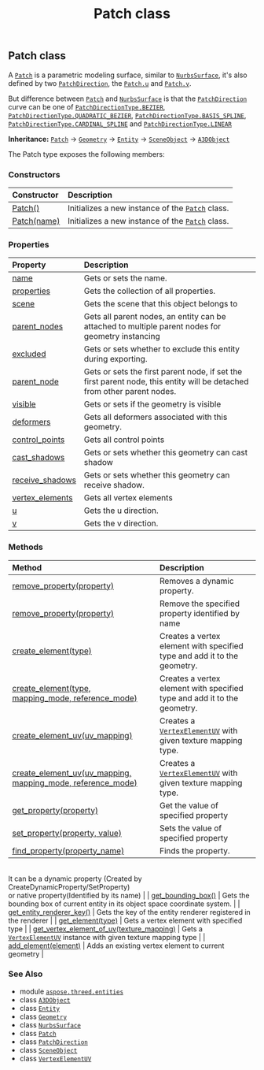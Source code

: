 ﻿---
title: Patch class
second_title: Aspose.3D for Python via .NET API References
description: 
type: docs
weight: 220
url: /python-net/aspose.threed.entities/patch/
is_root: false
---

## Patch class

A [`Patch`](/3d/python-net/aspose.threed.entities/patch) is a parametric modeling surface, similar to [`NurbsSurface`](/3d/python-net/aspose.threed.entities/nurbssurface), it's also defined by two 
[`PatchDirection`](/3d/python-net/aspose.threed.entities/patchdirection), the [`Patch.u`](/3d/python-net/aspose.threed.entities/patch#u) and [`Patch.v`](/3d/python-net/aspose.threed.entities/patch#v).

But difference between [`Patch`](/3d/python-net/aspose.threed.entities/patch) and [`NurbsSurface`](/3d/python-net/aspose.threed.entities/nurbssurface) is that the [`PatchDirection`](/3d/python-net/aspose.threed.entities/patchdirection) curve 
can be one of [`PatchDirectionType.BEZIER`](/3d/python-net/aspose.threed.entities/patchdirectiontype#BEZIER), [`PatchDirectionType.QUADRATIC_BEZIER`](/3d/python-net/aspose.threed.entities/patchdirectiontype#QUADRATIC_BEZIER), [`PatchDirectionType.BASIS_SPLINE`](/3d/python-net/aspose.threed.entities/patchdirectiontype#BASIS_SPLINE), [`PatchDirectionType.CARDINAL_SPLINE`](/3d/python-net/aspose.threed.entities/patchdirectiontype#CARDINAL_SPLINE) and [`PatchDirectionType.LINEAR`](/3d/python-net/aspose.threed.entities/patchdirectiontype#LINEAR)



**Inheritance:** [`Patch`](/3d/python-net/aspose.threed.entities/patch) → 
[`Geometry`](/3d/python-net/aspose.threed.entities/geometry) → 
[`Entity`](/3d/python-net/aspose.threed/entity) → 
[`SceneObject`](/3d/python-net/aspose.threed/sceneobject) → 
[`A3DObject`](/3d/python-net/aspose.threed/a3dobject)



The Patch type exposes the following members:

### Constructors
| Constructor | Description |
| :- | :- |
| [Patch()](/3d/python-net/aspose.threed.entities/patch/__init__/#) | Initializes a new instance of the [`Patch`](/3d/python-net/aspose.threed.entities/patch) class. |
| [Patch(name)](/3d/python-net/aspose.threed.entities/patch/__init__/#str) | Initializes a new instance of the [`Patch`](/3d/python-net/aspose.threed.entities/patch) class. |


### Properties
| Property | Description |
| :- | :- |
| [name](/3d/python-net/aspose.threed.entities/patch/name) | Gets or sets the name. |
| [properties](/3d/python-net/aspose.threed.entities/patch/properties) | Gets the collection of all properties. |
| [scene](/3d/python-net/aspose.threed.entities/patch/scene) | Gets the scene that this object belongs to |
| [parent_nodes](/3d/python-net/aspose.threed.entities/patch/parent_nodes) | Gets all parent nodes, an entity can be attached to multiple parent nodes for geometry instancing |
| [excluded](/3d/python-net/aspose.threed.entities/patch/excluded) | Gets or sets whether to exclude this entity during exporting. |
| [parent_node](/3d/python-net/aspose.threed.entities/patch/parent_node) | Gets or sets the first parent node, if set the first parent node, this entity will be detached from other parent nodes. |
| [visible](/3d/python-net/aspose.threed.entities/patch/visible) | Gets or sets if the geometry is visible |
| [deformers](/3d/python-net/aspose.threed.entities/patch/deformers) | Gets all deformers associated with this geometry. |
| [control_points](/3d/python-net/aspose.threed.entities/patch/control_points) | Gets all control points |
| [cast_shadows](/3d/python-net/aspose.threed.entities/patch/cast_shadows) | Gets or sets whether this geometry can cast shadow |
| [receive_shadows](/3d/python-net/aspose.threed.entities/patch/receive_shadows) | Gets or sets whether this geometry can receive shadow. |
| [vertex_elements](/3d/python-net/aspose.threed.entities/patch/vertex_elements) | Gets all vertex elements |
| [u](/3d/python-net/aspose.threed.entities/patch/u) | Gets the u direction. |
| [v](/3d/python-net/aspose.threed.entities/patch/v) | Gets the v direction. |


### Methods
| Method | Description |
| :- | :- |
| [remove_property(property)](/3d/python-net/aspose.threed.entities/patch/remove_property/#Property) | Removes a dynamic property. |
| [remove_property(property)](/3d/python-net/aspose.threed.entities/patch/remove_property/#str) | Remove the specified property identified by name |
| [create_element(type)](/3d/python-net/aspose.threed.entities/patch/create_element/#VertexElementType) | Creates a vertex element with specified type and add it to the geometry. |
| [create_element(type, mapping_mode, reference_mode)](/3d/python-net/aspose.threed.entities/patch/create_element/#VertexElementType-MappingMode-ReferenceMode) | Creates a vertex element with specified type and add it to the geometry. |
| [create_element_uv(uv_mapping)](/3d/python-net/aspose.threed.entities/patch/create_element_uv/#TextureMapping) | Creates a [`VertexElementUV`](/3d/python-net/aspose.threed.entities/vertexelementuv) with given texture mapping type. |
| [create_element_uv(uv_mapping, mapping_mode, reference_mode)](/3d/python-net/aspose.threed.entities/patch/create_element_uv/#TextureMapping-MappingMode-ReferenceMode) | Creates a [`VertexElementUV`](/3d/python-net/aspose.threed.entities/vertexelementuv) with given texture mapping type. |
| [get_property(property)](/3d/python-net/aspose.threed.entities/patch/get_property/#str) | Get the value of specified property |
| [set_property(property, value)](/3d/python-net/aspose.threed.entities/patch/set_property/#str-any) | Sets the value of specified property |
| [find_property(property_name)](/3d/python-net/aspose.threed.entities/patch/find_property/#str) | Finds the property.<br/>It can be a dynamic property (Created by CreateDynamicProperty/SetProperty) <br/>or native property(Identified by its name) |
| [get_bounding_box()](/3d/python-net/aspose.threed.entities/patch/get_bounding_box/#) | Gets the bounding box of current entity in its object space coordinate system. |
| [get_entity_renderer_key()](/3d/python-net/aspose.threed.entities/patch/get_entity_renderer_key/#) | Gets the key of the entity renderer registered in the renderer |
| [get_element(type)](/3d/python-net/aspose.threed.entities/patch/get_element/#VertexElementType) | Gets a vertex element with specified type |
| [get_vertex_element_of_uv(texture_mapping)](/3d/python-net/aspose.threed.entities/patch/get_vertex_element_of_uv/#TextureMapping) | Gets a [`VertexElementUV`](/3d/python-net/aspose.threed.entities/vertexelementuv) instance with given texture mapping type |
| [add_element(element)](/3d/python-net/aspose.threed.entities/patch/add_element/#VertexElement) | Adds an existing vertex element to current geometry |



### See Also
* module [`aspose.threed.entities`](..)
* class [`A3DObject`](/3d/python-net/aspose.threed/a3dobject)
* class [`Entity`](/3d/python-net/aspose.threed/entity)
* class [`Geometry`](/3d/python-net/aspose.threed.entities/geometry)
* class [`NurbsSurface`](/3d/python-net/aspose.threed.entities/nurbssurface)
* class [`Patch`](/3d/python-net/aspose.threed.entities/patch)
* class [`PatchDirection`](/3d/python-net/aspose.threed.entities/patchdirection)
* class [`SceneObject`](/3d/python-net/aspose.threed/sceneobject)
* class [`VertexElementUV`](/3d/python-net/aspose.threed.entities/vertexelementuv)
